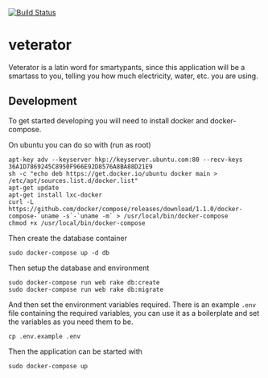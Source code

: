 [![Build Status](https://travis-ci.org/flower-pot/veterator.svg?branch=master)](https://travis-ci.org/flower-pot/veterator)

veterator
=========

Veterator is a latin word for smartypants, since this application will be a
smartass to you, telling you how much electricity, water, etc. you are using.

Development
-----------

To get started developing you will need to install docker and docker-compose.

On ubuntu you can do so with (run as root)

	apt-key adv --keyserver hkp://keyserver.ubuntu.com:80 --recv-keys 36A1D7869245C8950F966E92D8576A8BA88D21E9
	sh -c "echo deb https://get.docker.io/ubuntu docker main > /etc/apt/sources.list.d/docker.list"
	apt-get update
	apt-get install lxc-docker
	curl -L https://github.com/docker/compose/releases/download/1.1.0/docker-compose-`uname -s`-`uname -m` > /usr/local/bin/docker-compose
	chmod +x /usr/local/bin/docker-compose

Then create the database container

	sudo docker-compose up -d db

Then setup the database and environment

	sudo docker-compose run web rake db:create
	sudo docker-compose run web rake db:migrate

And then set the environment variables required. There is an example `.env`
file containing the required variables, you can use it as a boilerplate and set
the variables as you need them to be.

	cp .env.example .env

Then the application can be started with

	sudo docker-compose up

